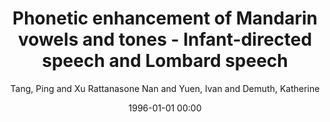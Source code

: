 ---
layout: post
title: Phonetic enhancement of Mandarin vowels and tones - Infant-directed speech and Lombard speech

date: 1996-01-01 00:00
author: Tang, Ping and Xu Rattanasone Nan and Yuen, Ivan and Demuth, Katherine
journal: The Journal of the Acoustical Society of America

link: https://doi.org/10.1121/1.4995998

year: 2017
---
